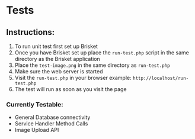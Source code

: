 # Tests

## Instructions:
1. To run unit test first set up Brisket
2. Once you have Brisket set up place the `run-test.php` script in the same directory as the Brisket application
3. Place the `test-image.png` in the same directory as `run-test.php`
3. Make sure the web server is started
4. Visit the `run-test.php` in your browser example: `http://localhost/run-test.php`
5. The test will run as soon as you visit the page

### Currently Testable:
- General Database connectivity
- Service Handler Method Calls
- Image Upload API
